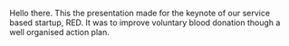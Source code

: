 Hello there. This the presentation made for the keynote of our service based startup, RED. It was to improve voluntary blood donation though a well organised action plan.


